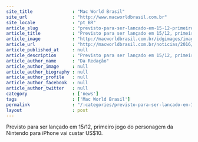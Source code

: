 ```yaml
---
site_title               : "Mac World Brasil"
site_url                 : "http://www.macworldbrasil.com.br"
site_locale              : "pt_BR"
article_slug             : "previsto-para-ser-lancado-em-15-12-primeiro-jogo-do-personagem-da-nintendo-para-iphone-vai-custar-uss10"
article_title            : "Previsto para ser lançado em 15/12, primeiro jogo do personagem da Nintendo para iPhone vai custar US$10."
article_image            : "http://macworldbrasil.com.br/idgimages/imagefolder.2016-09-06.7679332722/supermariorun_625.jpg"
article_url              : "http://macworldbrasil.com.br/noticias/2016/12/09/game-super-mario-run-para-iphone-exigira-conexao-com-a-internet/"
article_published_at     : null
article_description      : "Previsto para ser lançado em 15/12, primeiro jogo do personagem da Nintendo para iPhone vai custar US$10."
article_author_name      : "Da Redação"
article_author_image     : null
article_author_biography : null
article_author_profile   : null
article_author_facebook  : null
article_author_twitter   : null
category                 : ['news']
tags                     : ['Mac World Brasil']
permalink                : "/:categories/previsto-para-ser-lancado-em-15-12-primeiro-jogo-do-personagem-da-nintendo-para-iphone-vai-custar-uss10/"
layout                   : post
---
```


Previsto para ser lançado em 15/12, primeiro jogo do personagem da Nintendo para iPhone vai custar US$10.
